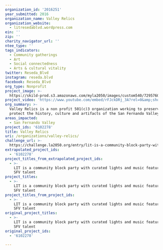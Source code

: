 ```yaml
---
organization_id: '2016251'
year_submitted: 2016
organization_name: Valley Relics
organization_website:
  - litresedablvd.wordpress.com
ein: ''
zip: ''
charity_navigator_url: ''
ntee_type: ''
tags_indicators:
  - Community gatherings
  - Art
  - Social connectedness
  - Arts & cultural vitality
twitter: Reseda_Blvd
instagram: reseda.blvd
facebook: Reseda_Blvd
org_type: Nonprofit
project_image: >-
  https://skild-prod.s3.amazonaws.com/myla2050/images/custom540/7295760875741-team91.jpeg
project_video: 'https://www.youtube.com/embed/rFJckDRj_3A?rel=0&amp;showinfo=0'
org_summary: >-
  Valley Relics is a non profit 501(c)3 organization working to preserve and
  protect the history, culture and artifacts of the San Fernando Valley
areas_impacted:
  - San Fernando Valley
project_ids: '6102278'
title: Valley Relics
uri: /organizations/valley-relics/
challenge_url: >-
  https://challenge.la2050.org/entry/lit-is-a-community-block-party-with-curated-lights-and-music-featuring-local-sfv-talent
extrapolated_project_ids:
  - '6102278'
project_titles_from_extrapolated_project_ids:
  - >-
    LIT is a community block party with curated lights and music featuring local
    SFV talent
project_titles:
  - >-
    LIT is a community block party with curated lights and music featuring local
    SFV talent
project_titles_from_project_ids:
  - >-
    LIT is a community block party with curated lights and music featuring local
    SFV talent
original_project_titles:
  - >-
    LIT is a community block party with curated lights and music featuring local
    SFV talent
original_project_ids:
  - '6102278'

---
```

